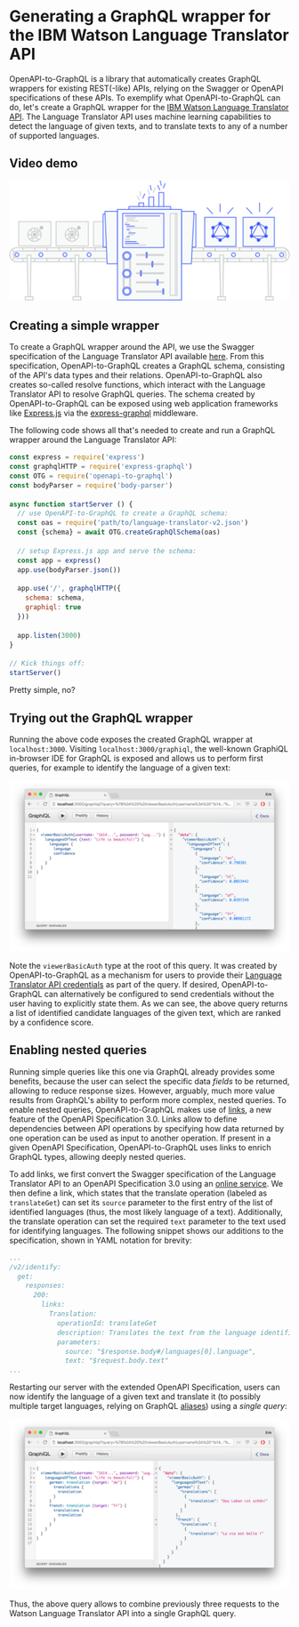 # Generating a GraphQL wrapper for the IBM Watson Language Translator API

OpenAPI-to-GraphQL is a library that automatically creates GraphQL wrappers for existing REST(-like) APIs, relying on the Swagger or OpenAPI specifications of these APIs. To exemplify what OpenAPI-to-GraphQL can do, let's create a GraphQL wrapper for the [IBM Watson Language Translator API](https://www.ibm.com/watson/services/language-translator/). The Language Translator API uses machine learning capabilities to detect the language of given texts, and to translate texts to any of a number of supported languages.

## Video demo

[![OpenAPI-to-GraphQL](../conveyor_belt.png)](https://www.youtube.com/watch?v=87ryTWc85BM "Click here to watch!")

## Creating a simple wrapper

To create a GraphQL wrapper around the API, we use the Swagger specification of the Language Translator API available [here](https://watson-api-explorer.ng.bluemix.net/listings/language-translator-v2.json). From this specification, OpenAPI-to-GraphQL creates a GraphQL schema, consisting of the API's data types and their relations. OpenAPI-to-GraphQL also creates so-called resolve functions, which interact with the Language Translator API to resolve GraphQL queries. The schema created by OpenAPI-to-GraphQL can be exposed using web application frameworks like [Express.js](https://expressjs.com/) via the [express-graphql](https://github.com/graphql/express-graphql) middleware.

The following code shows all that's needed to create and run a GraphQL wrapper around the Language Translator API:

```javascript
const express = require('express')
const graphqlHTTP = require('express-graphql')
const OTG = require('openapi-to-graphql')
const bodyParser = require('body-parser')

async function startServer () {
  // use OpenAPI-to-GraphQL to create a GraphQL schema:
  const oas = require('path/to/language-translator-v2.json')
  const {schema} = await OTG.createGraphQlSchema(oas)

  // setup Express.js app and serve the schema:
  const app = express()
  app.use(bodyParser.json())

  app.use('/', graphqlHTTP({
    schema: schema,
    graphiql: true
  }))

  app.listen(3000)
}

// Kick things off:
startServer()
```

Pretty simple, no?

## Trying out the GraphQL wrapper

Running the above code exposes the created GraphQL wrapper at `localhost:3000`. Visiting `localhost:3000/graphiql`, the well-known GraphiQL in-browser IDE for GraphQL is exposed and allows us to perform first queries, for example to identify the language of a given text:

<img src="../identify_language.png" alt="Simple GraphQL query to identify the language of a text" width="800">

Note the `viewerBasicAuth` type at the root of this query. It was created by OpenAPI-to-GraphQL as a mechanism for users to provide their [Language Translator API credentials](https://www.ibm.com/watson/developercloud/language-translator/api/v2/curl.html?curl#authentication) as part of the query. If desired, OpenAPI-to-GraphQL can alternatively be configured to send credentials without the user having to explicitly state them. As we can see, the above query returns a list of identified candidate languages of the given text, which are ranked by a confidence score.

## Enabling nested queries

Running simple queries like this one via GraphQL already provides some benefits, because the user can select the specific data _fields_ to be returned, allowing to reduce response sizes. However, arguably, much more value results from GraphQL's ability to perform more complex, nested queries. To enable nested queries, OpenAPI-to-GraphQL makes use of [links](https://swagger.io/docs/specification/links/), a new feature of the OpenAPI Specification 3.0. Links allow to define dependencies between API operations by specifying how data returned by one operation can be used as input to another operation. If present in a given OpenAPI Specification, OpenAPI-to-GraphQL uses links to enrich GraphQL types, allowing deeply nested queries.

To add links, we first convert the Swagger specification of the Language Translator API to an OpenAPI Specification 3.0 using an [online service](https://mermade.org.uk/openapi-converter). We then define a link, which states that the translate operation (labeled as `translateGet`) can set its `source` parameter to the first entry of the list of identified languages (thus, the most likely language of a text). Additionally, the translate operation can set the required `text` parameter to the text used for identifying languages. The following snippet shows our additions to the specification, shown in YAML notation for brevity:

```yaml
...
/v2/identify:
  get:
    responses:
      200:
        links:
          Translation:
            operationId: translateGet
            description: Translates the text from the language identified with the highest confidence.
            parameters:
              source: "$response.body#/languages[0].language",
              text: "$request.body.text"
...
```

Restarting our server with the extended OpenAPI Specification, users can now identify the language of a given text and translate it (to possibly multiple target languages, relying on GraphQL [aliases](https://graphql.org/learn/queries/#aliases)) using a _single query_:

<img src="../nested_query.png" alt="Nested GraphQL query, relying on link definition" width="800">

Thus, the above query allows to combine previously three requests to the Watson Language Translator API into a single GraphQL query.
